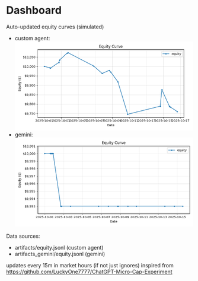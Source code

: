 # Dashboard

Auto-updated equity curves (simulated)

- custom agent: ![Equity Curve](artifacts/equity.png?v=42914de)
- gemini: ![Equity Curve (Gemini)](artifacts_gemini/equity.png?v=42914de)

Data sources:
- artifacts/equity.jsonl (custom agent)
- artifacts_gemini/equity.jsonl (gemini)

updates every 15m in market hours (if not just ignores)
inspired from https://github.com/LuckyOne7777/ChatGPT-Micro-Cap-Experiment